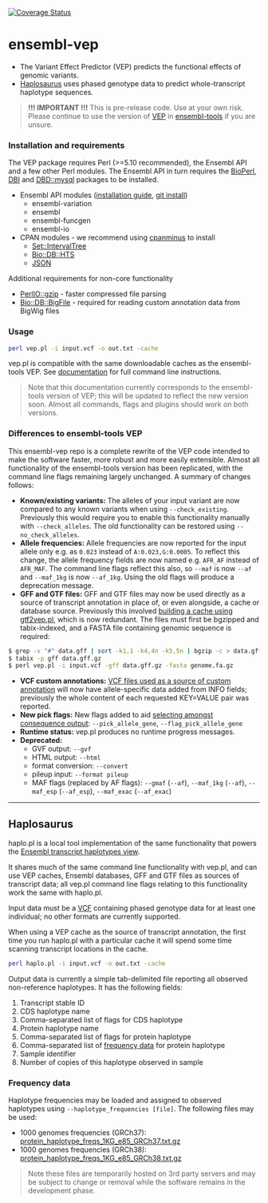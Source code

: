 [![Coverage Status](https://coveralls.io/repos/github/willmclaren/ensembl-vep/badge.svg?branch=master)](https://coveralls.io/github/willmclaren/ensembl-vep?branch=master)
# ensembl-vep
* The Variant Effect Predictor (VEP) predicts the functional effects of genomic variants.
* [Haplosaurus](#haplo) uses phased genotype data to predict whole-transcript haplotype sequences.

> **!!! IMPORTANT !!!** This is pre-release code. Use at your own risk. Please continue to use the version of [VEP](http://www.ensembl.org/vep) in [ensembl-tools](https://github.com/Ensembl/ensembl-tools) if you are unsure.

### Installation and requirements
The VEP package requires Perl (>=5.10 recommended), the Ensembl API and a few other Perl modules. The Ensembl API in turn requires the [BioPerl](https://github.com/bioperl/bioperl-live), [DBI](http://search.cpan.org/~timb/DBI/DBI.pm) and [DBD::mysql](http://search.cpan.org/~michielb/DBD-mysql-4.036/lib/DBD/mysql.pm) packages to be installed.
* Ensembl API modules ([installation guide](http://www.ensembl.org/info/docs/api/api_installation.html), [git install](http://www.ensembl.org/info/docs/api/api_git.html))
  * ensembl-variation
  * ensembl
  * ensembl-funcgen
  * ensembl-io
* CPAN modules - we recommend using [cpanminus](http://search.cpan.org/~miyagawa/Menlo-1.9003/script/cpanm-menlo) to install
  * [Set::IntervalTree](http://search.cpan.org/~benbooth/Set-IntervalTree/lib/Set/IntervalTree.pm)
  * [Bio::DB::HTS](http://search.cpan.org/dist/Bio-DB-HTS/)
  * [JSON](http://search.cpan.org/dist/JSON/)

Additional requirements for non-core functionality
* [PerlIO::gzip](http://search.cpan.org/~nwclark/PerlIO-gzip-0.19/gzip.pm) - faster compressed file parsing
* [Bio::DB::BigFile](http://search.cpan.org/~lds/Bio-BigFile-1.07/lib/Bio/DB/BigFile.pm) - required for reading custom annotation data from BigWig files
 
### Usage
```bash
perl vep.pl -i input.vcf -o out.txt -cache
```
vep.pl is compatible with the same downloadable caches as the ensembl-tools VEP. See [documentation](http://www.ensembl.org/info/docs/tools/vep/script/index.html) for full command line instructions.

> Note that this documentation currently corresponds to the ensembl-tools version of VEP; this will be updated to reflect the new version soon. Almost all commands, flags and plugins should work on both versions.

### Differences to ensembl-tools VEP
This ensembl-vep repo is a complete rewrite of the VEP code intended to make the software faster, more robust and more easily extensible. Almost all functionality of the ensembl-tools version has been replicated, with the command line flags remaining largely unchanged. A summary of changes follows:

* **Known/existing variants:** The alleles of your input variant are now compared to any known variants when using ```--check_existing```. Previously this would require you to enable this functionality manually with ```--check_alleles```. The old functionality can be restored using ```--no_check_alleles```.
* **Allele frequencies:** Allele frequencies are now reported for the input allele only e.g. as ```0.023``` instead of ```A:0.023,G:0.0005```. To reflect this change, the allele frequency fields are now named e.g. ```AFR_AF``` instead of ```AFR_MAF```. The command line flags reflect this also, so ```--maf``` is now ```--af``` and ```--maf_1kg``` is now ```--af_1kg```. Using the old flags will produce a deprecation message.
* **GFF and GTF files:** GFF and GTF files may now be used directly as a source of transcript annotation in place of, or even alongside, a cache or database source. Previously this involved [building a cache using gtf2vep.pl](http://www.ensembl.org/info/docs/tools/vep/script/vep_cache.html#gtf), which is now redundant. The files must first be bgzipped and tabix-indexed, and a FASTA file containing genomic sequence is required:
```bash
$ grep -v "#" data.gff | sort -k1,1 -k4,4n -k5,5n | bgzip -c > data.gff.gz
$ tabix -p gff data.gff.gz
$ perl vep.pl -i input.vcf -gff data.gff.gz -fasta genome.fa.gz
```
* **VCF custom annotations:** [VCF files used as a source of custom annotation](http://www.ensembl.org/info/docs/tools/vep/script/vep_custom.html) will now have allele-specific data added from INFO fields; previously the whole content of each requested KEY=VALUE pair was reported.
* **New pick flags:** New flags added to aid [selecting amongst consequence output](http://www.ensembl.org/info/docs/tools/vep/script/vep_other.html#pick): ```--pick_allele_gene```, ```--flag_pick_allele_gene```
* **Runtime status:** vep.pl produces no runtime progress messages.
* **Deprecated:**
  * GVF output: ```--gvf```
  * HTML output: ```--html```
  * format conversion: ```--convert```
  * pileup input: ```--format pileup```
  * MAF flags (replaced by AF flags): ```--gmaf``` (```--af```), ```--maf_1kg``` (```--af```), ```--maf_esp``` (```--af_esp```), ```--maf_exac``` (```--af_exac```)

---
<a name="haplo"></a>
## Haplosaurus
haplo.pl is a local tool implementation of the same functionality that powers the [Ensembl transcript haplotypes view](http://www.ensembl.org/Homo_sapiens/Transcript/Haplotypes?t=ENST00000304748).

It shares much of the same command line functionality with vep.pl, and can use VEP caches, Ensembl databases, GFF and GTF files as sources of transcript data; all vep.pl command line flags relating to this functionality work the same with haplo.pl.

Input data must be a [VCF](http://samtools.github.io/hts-specs/VCFv4.3.pdf) containing phased genotype data for at least one individual; no other formats are currently supported.

When using a VEP cache as the source of transcript annotation, the first time you run haplo.pl with a particular cache it will spend some time scanning transcript locations in the cache.

```bash
perl haplo.pl -i input.vcf -o out.txt -cache
```

Output data is currently a simple tab-delimited file reporting all observed non-reference haplotypes. It has the following fields:
1. Transcript stable ID
2. CDS haplotype name
3. Comma-separated list of flags for CDS haplotype
4. Protein haplotype name
5. Comma-separated list of flags for protein haplotype
6. Comma-separated list of [frequency data](#haplofreq) for protein haplotype
7. Sample identifier
8. Number of copies of this haplotype observed in sample

<a name="haplofreq"></a>
### Frequency data
Haplotype frequencies may be loaded and assigned to observed haplotypes using ```--haplotype_frequencies [file]```. The following files may be used:

* 1000 genomes frequencies (GRCh37): [protein_haplotype_freqs_1KG_e85_GRCh37.txt.gz](https://dl.dropboxusercontent.com/u/12936195/protein_haplotype_freqs_1KG_e85_GRCh37.txt.gz)
* 1000 genomes frequencies (GRCh38): [protein_haplotype_freqs_1KG_e85_GRCh38.txt.gz](https://dl.dropboxusercontent.com/u/12936195/protein_haplotype_freqs_1KG_e85_GRCh38.txt.gz)

> Note these files are temporarily hosted on 3rd party servers and may be subject to change or removal while the software remains in the development phase.


